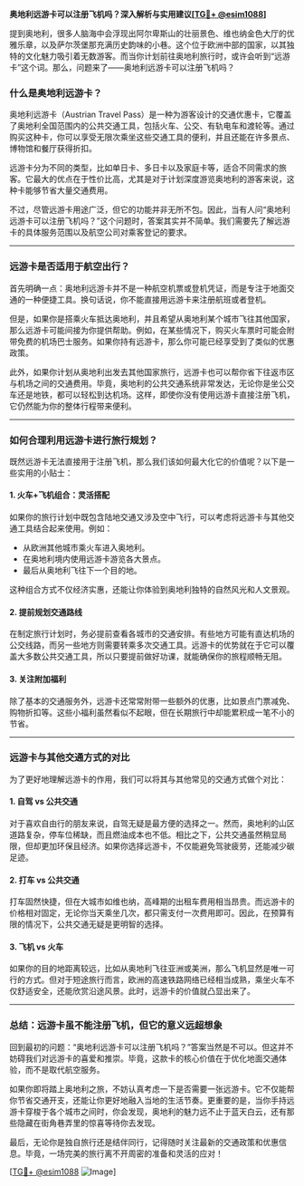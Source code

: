 **奥地利远游卡可以注册飞机吗？深入解析与实用建议[[TG💪+ @esim1088](https://t.me/s/esim1088)]**

提到奥地利，很多人脑海中会浮现出阿尔卑斯山的壮丽景色、维也纳金色大厅的优雅乐章，以及萨尔茨堡那充满历史韵味的小巷。这个位于欧洲中部的国家，以其独特的文化魅力吸引着无数游客。而当你计划前往奥地利旅行时，或许会听到“远游卡”这个词。那么，问题来了——奥地利远游卡可以注册飞机吗？

### **什么是奥地利远游卡？**

奥地利远游卡（Austrian Travel Pass）是一种为游客设计的交通优惠卡，它覆盖了奥地利全国范围内的公共交通工具，包括火车、公交、有轨电车和渡轮等。通过购买这种卡，你可以享受无限次乘坐这些交通工具的便利，并且还能在许多景点、博物馆和餐厅获得折扣。

远游卡分为不同的类型，比如单日卡、多日卡以及家庭卡等，适合不同需求的旅客。它最大的优点在于性价比高，尤其是对于计划深度游览奥地利的游客来说，这种卡能够节省大量交通费用。

不过，尽管远游卡用途广泛，但它的功能并非无所不包。因此，当有人问“奥地利远游卡可以注册飞机吗？”这个问题时，答案其实并不简单。我们需要先了解远游卡的具体服务范围以及航空公司对乘客登记的要求。

---

### **远游卡是否适用于航空出行？**

首先明确一点：奥地利远游卡并不是一种航空机票或登机凭证，而是专注于地面交通的一种便捷工具。换句话说，你不能直接用远游卡来注册航班或者登机。

但是，如果你是搭乘火车抵达奥地利，并且希望从奥地利某个城市飞往其他国家，那么远游卡可能间接为你提供帮助。例如，在某些情况下，购买火车票时可能会附带免费的机场巴士服务。如果你持有远游卡，那么你可能已经享受到了类似的优惠政策。

此外，如果你计划从奥地利出发去其他国家旅行，远游卡也可以帮你省下往返市区与机场之间的交通费用。毕竟，奥地利的公共交通系统非常发达，无论你是坐公交车还是地铁，都可以轻松到达机场。这样，即使你没有使用远游卡直接注册飞机，它仍然能为你的整体行程带来便利。

---

### **如何合理利用远游卡进行旅行规划？**

既然远游卡无法直接用于注册飞机，那么我们该如何最大化它的价值呢？以下是一些实用的小贴士：

#### **1. 火车+飞机组合：灵活搭配**
如果你的旅行计划中既包含陆地交通又涉及空中飞行，可以考虑将远游卡与其他交通工具结合起来使用。例如：
- 从欧洲其他城市乘火车进入奥地利。
- 在奥地利境内使用远游卡游览各大景点。
- 最后从奥地利飞往下一个目的地。

这种组合方式不仅经济实惠，还能让你体验到奥地利独特的自然风光和人文景观。

#### **2. 提前规划交通路线**
在制定旅行计划时，务必提前查看各城市的交通安排。有些地方可能有直达机场的公交线路，而另一些地方则需要转乘多次交通工具。远游卡的优势就在于它可以覆盖大多数公共交通工具，所以只要提前做好功课，就能确保你的旅程顺畅无阻。

#### **3. 关注附加福利**
除了基本的交通服务外，远游卡还常常附带一些额外的优惠，比如景点门票减免、购物折扣等。这些小福利虽然看似不起眼，但在长期旅行中却能累积成一笔不小的节省。

---

### **远游卡与其他交通方式的对比**

为了更好地理解远游卡的作用，我们可以将其与其他常见的交通方式做个对比：

#### **1. 自驾 vs 公共交通**
对于喜欢自由行的朋友来说，自驾无疑是最方便的选择之一。然而，奥地利的山区道路复杂，停车位稀缺，而且燃油成本也不低。相比之下，公共交通虽然稍显局限，但却更加环保且经济。如果你选择远游卡，不仅能避免驾驶疲劳，还能减少碳足迹。

#### **2. 打车 vs 公共交通**
打车固然快捷，但在大城市如维也纳，高峰期的出租车费用相当昂贵。而远游卡的价格相对固定，无论你当天乘坐几次，都只需支付一次费用即可。因此，在预算有限的情况下，公共交通无疑是更明智的选择。

#### **3. 飞机 vs 火车**
如果你的目的地距离较远，比如从奥地利飞往亚洲或美洲，那么飞机显然是唯一可行的方式。但对于短途旅行而言，欧洲的高速铁路网络已经相当成熟，乘坐火车不仅舒适安全，还能欣赏沿途风景。此时，远游卡的价值就凸显出来了。

---

### **总结：远游卡虽不能注册飞机，但它的意义远超想象**

回到最初的问题：“奥地利远游卡可以注册飞机吗？”答案当然是不可以。但这并不妨碍我们对远游卡的喜爱和推崇。毕竟，这款卡的核心价值在于优化地面交通体验，而不是取代航空服务。

如果你即将踏上奥地利之旅，不妨认真考虑一下是否需要一张远游卡。它不仅能帮你节省交通开支，还能让你更好地融入当地的生活节奏。更重要的是，当你手持远游卡穿梭于各个城市之间时，你会发现，奥地利的魅力远不止于蓝天白云，还有那些隐藏在街角巷弄里的惊喜等待你去发现。

最后，无论你是独自旅行还是结伴同行，记得随时关注最新的交通政策和优惠信息。毕竟，一场完美的旅行离不开周密的准备和灵活的应对！

[[TG💪+ @esim1088](https://t.me/s/esim1088) ![Image](https://i.postimg.cc/4NQfJmqS/Snipaste-2025-05-13-00-14-12.png)]